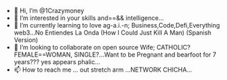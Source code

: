 - 👋 Hi, I’m @1Crazymoney
- 👀 I’m interested in your skills and==&& intelligence...
- 🌱 I’m currently learning to love ag-a.i.-n; Business,Code,Defi,Everything web3...No Entiendes La Onda (How I Could Just Kill A Man) (Spanish Version)
- 💞️ I’m looking to collaborate on open source Wife; CATHOLIC? FEMALE==WOMAN, SINGLE?...Want to be Pregnant and bearfoot for 7 years??? yes appears phalic...
- 📫 How to reach me ... out stretch arm ...NETWORK CHICHA...
<!---
1Crazymoney/1Crazymoney is ✨ special ✨ 
globe = {
  
  const height = 700
  const scl = Math.min(width, height)/2.5; // scale globe
  const tRotation = 30000; //30s per rotation
  const svg = d3.select(DOM.svg(width, height))
  
  // map projection
  const projection = d3.geoOrthographic()
      .scale(scl)
      .translate([ width/2, height/2 ]);

  // path generator
  const path = d3.geoPath()
    .projection(projection);
  
  // pause button
  var rotationOn = true;
  
  svg.append("text")
    .attr("x", width/2)
    .attr("y", height - 10)
    .text("PAUSE")
    .attr("text-anchor", "middle")
    .style("font-family", "sans-serif")
    .on("mouseover", function() { d3.select(this).style("text-decoration", "underline") })
    .on("mouseout", function() { d3.select(this).style("text-decoration", "none") })
    .on("click", function() {
      rotationOn = !rotationOn;
      d3.select(this).text(rotationOn ? "PAUSE" : "PLAY")
    })

  // add circle for background
  var bgCircle = svg.append("circle")
                  .attr("cx", width/2)
                  .attr("cy", height/2)
                  .attr("r", projection.scale())
                  .style("fill", "#bfd7e4")

  // create one path per TopoJSON feature
  svg.append("path")
    .datum(topojson.feature(world, world.objects.countries))
    .attr("d", path)
    .style("fill", "#eaeaea")
    .style("stroke", "#ccc")
    .style("stroke-width", "0.3px")

  // vars for timer
  var tNew, dt, steps, pos, tOld, oldPos;
  tOld = 0;
  oldPos = 0;

  // start timer
  d3.timer(myTimer);
  
  // function that rotates the earth
  function myTimer(now) {
    if (rotationOn) {
      tNew = now;
      dt = tOld - tNew;
      steps = dt * 360 / tRotation;

      pos = oldPos - steps //the earth rotates towards the east

      if (pos <= -180) {pos = pos+360}

      projection.rotate([pos, 0]);
      svg.selectAll("path").attr("d", path)

      tOld = tNew;
      oldPos = pos;
    }
    else {
      tOld = now;
    }
  }
  
  return svg.node()
  
}
